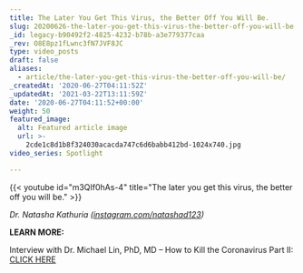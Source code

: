 ```yaml
---
title: The Later You Get This Virus, the Better Off You Will Be.
slug: 20200626-the-later-you-get-this-virus-the-better-off-you-will-be
_id: legacy-b90492f2-4825-4232-b78b-a3e779377caa
_rev: O8E8pz1fLwnc3fN7JVF8JC
type: video_posts
draft: false
aliases:
  - article/the-later-you-get-this-virus-the-better-off-you-will-be/
_createdAt: '2020-06-27T04:11:52Z'
_updatedAt: '2021-03-22T13:11:59Z'
date: '2020-06-27T04:11:52+00:00'
weight: 50
featured_image:
  alt: Featured article image
  url: >-
    2cde1c8d1b8f324030acacda747c6d6babb412bd-1024x740.jpg
video_series: Spotlight

---
```

{{< youtube id="m3QIf0hAs-4" title="The later you get this virus, the better off you will be." >}}

_Dr. Natasha Kathuria ([instagram.com/natashad123](http://instgram.com/natashad123))_

**LEARN MORE:**

Interview with Dr. Michael Lin, PhD, MD – How to Kill the Coronavirus Part II: [CLICK HERE](https://smarthernews.com/article/how-to-kill-the-new-coronavirus-part-ii/)